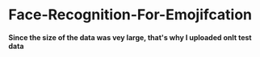 # Face-Recognition-For-Emojifcation
#### Since the size of the data was vey large, that's why I uploaded onlt test data
